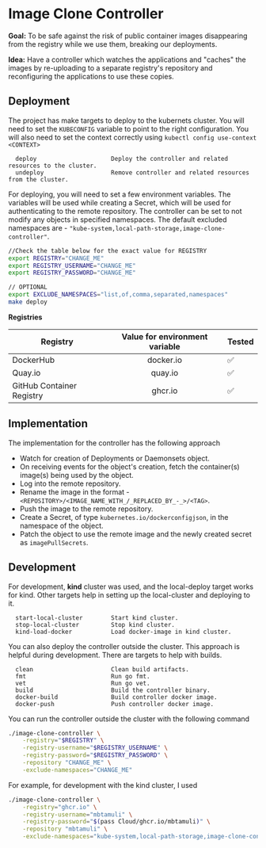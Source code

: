 # Image Clone Controller

**Goal:** To be safe against the risk of public container images disappearing from the registry while we use them, breaking our deployments.

**Idea:** Have a controller which watches the applications and "caches" the images by re-uploading to a separate registry's repository and reconfiguring the applications to use these copies.

## Deployment

The project has make targets to deploy to the kubernets cluster. You will need to set the `KUBECONFIG` variable to point to the right configuration. You will also need to set the context correctly using `kubectl config use-context <CONTEXT>`

```
  deploy                     Deploy the controller and related resources to the cluster.
  undeploy                   Remove controller and related resources from the cluster.
```

For deploying, you will need to set a few environment variables. The variables will be used while creating a Secret, which will be used for authenticating to the remote repository. The controller can be set to not modify any objects in specified namespaces. The default excluded namespaces are - `"kube-system,local-path-storage,image-clone-controller"`.

```sh
//Check the table below for the exact value for REGISTRY
export REGISTRY="CHANGE_ME"
export REGISTRY_USERNAME="CHANGE_ME"
export REGISTRY_PASSWORD="CHANGE_ME"

// OPTIONAL
export EXCLUDE_NAMESPACES="list,of,comma,separated,namespaces"
make deploy
```

**Registries**

| Registry                  | Value for environment variable | Tested             |
|---------------------------|:------------------------------:|--------------------|
| DockerHub                 | docker.io                      | :white_check_mark: |
| Quay.io                   | quay.io                        | :white_check_mark: |
| GitHub Container Registry | ghcr.io                        | :white_check_mark: |

## Implementation

The implementation for the controller has the following approach
 - Watch for creation of Deployments or Daemonsets object.
 - On receiving events for the object's creation, fetch the container(s) image(s) being used by the object.
 - Log into the remote repository.
 - Rename the image in the format - `<REPOSITORY>/<IMAGE_NAME_WITH_/_REPLACED_BY_-_>/<TAG>`.
 - Push the image to the remote repository.
 - Create a Secret, of type `kubernetes.io/dockerconfigjson`, in the namespace of the object.
 - Patch the object to use the remote image and the newly created secret as `imagePullSecrets`.


## Development

For development, **kind** cluster was used, and the local-deploy target works for kind. Other targets help in setting up the local-cluster and deploying to it.

```
  start-local-cluster        Start kind cluster.
  stop-local-cluster         Stop kind cluster.
  kind-load-docker           Load docker-image in kind cluster.
```

You can also deploy the controller outside the cluster. This approach is helpful during development. There are targets to help with builds.
```
  clean                      Clean build artifacts.
  fmt                        Run go fmt.
  vet                        Run go vet.
  build                      Build the controller binary.
  docker-build               Build controller docker image.
  docker-push                Push controller docker image.
```

You can run the controller outside the cluster with the following command
```sh
./image-clone-controller \
    -registry="$REGISTRY" \
    -registry-username="$REGISTRY_USERNAME" \
    -registry-password="$REGISTRY_PASSWORD" \
    -repository "CHANGE_ME" \
    -exclude-namespaces="CHANGE_ME"
```

For example, for development with the kind cluster, I used
```sh
./image-clone-controller \
    -registry="ghcr.io" \
    -registry-username="mbtamuli" \
    -registry-password="$(pass Cloud/ghcr.io/mbtamuli)" \
    -repository "mbtamuli" \
    -exclude-namespaces="kube-system,local-path-storage,image-clone-controller"
```

